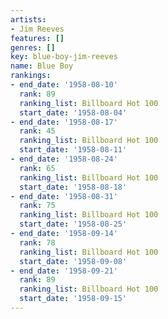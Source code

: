 ```yaml
---
artists:
- Jim Reeves
features: []
genres: []
key: blue-boy-jim-reeves
name: Blue Boy
rankings:
- end_date: '1958-08-10'
  rank: 89
  ranking_list: Billboard Hot 100
  start_date: '1958-08-04'
- end_date: '1958-08-17'
  rank: 45
  ranking_list: Billboard Hot 100
  start_date: '1958-08-11'
- end_date: '1958-08-24'
  rank: 65
  ranking_list: Billboard Hot 100
  start_date: '1958-08-18'
- end_date: '1958-08-31'
  rank: 75
  ranking_list: Billboard Hot 100
  start_date: '1958-08-25'
- end_date: '1958-09-14'
  rank: 78
  ranking_list: Billboard Hot 100
  start_date: '1958-09-08'
- end_date: '1958-09-21'
  rank: 89
  ranking_list: Billboard Hot 100
  start_date: '1958-09-15'
---
```


